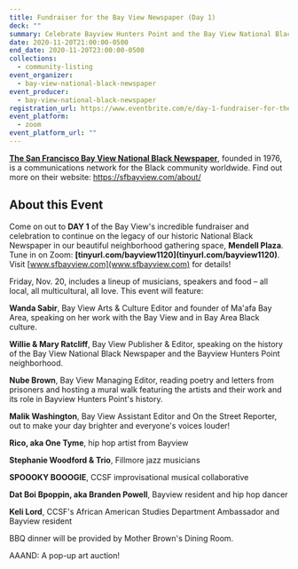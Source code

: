 ```yaml
---
title: Fundraiser for the Bay View Newspaper (Day 1)
deck: ""
summary: Celebrate Bayview Hunters Point and the Bay View National Black Newspaper!
date: 2020-11-20T21:00:00-0500
end_date: 2020-11-20T23:00:00-0500
collections:
  - community-listing
event_organizer:
  - bay-view-national-black-newspaper
event_producer:
  - bay-view-national-black-newspaper
registration_url: https://www.eventbrite.com/e/day-1-fundraiser-for-the-bay-view-newspaper-tickets-128296172305
event_platform:
  - zoom
event_platform_url: ""
---
```

**[The San Francisco Bay View National Black Newspaper](https://sfbayview.com)**, founded in 1976, is a communications network for the Black community worldwide. Find out more on their website: <https://sfbayview.com/about/>

## About this Event

Come on out to **DAY 1** of the Bay View's incredible fundraiser and celebration to continue on the legacy of our historic National Black Newspaper in our beautiful neighborhood gathering space, **Mendell Plaza**. Tune in on Zoom: **\[tinyurl.com/bayview1120](**tinyurl.com/bayview1120**)**. Visit [www.sfbayview.com](www.sfbayview.com) for details!

Friday, Nov. 20, includes a lineup of musicians, speakers and food – all local, all multicultural, all love. This event will feature:

**Wanda Sabir**, Bay View Arts & Culture Editor and founder of Ma'afa Bay Area, speaking on her work with the Bay View and in Bay Area Black culture.

**Willie & Mary Ratcliff**, Bay View Publisher & Editor, speaking on the history of the Bay View National Black Newspaper and the Bayview Hunters Point neighborhood.

**Nube Brown**, Bay View Managing Editor, reading poetry and letters from prisoners and hosting a mural walk featuring the artists and their work and its role in Bayview Hunters Point's history.

**Malik Washington**, Bay View Assistant Editor and On the Street Reporter, out to make your day brighter and everyone's voices louder!

**Rico, aka One Tyme**, hip hop artist from Bayview

**Stephanie Woodford & Trio**, Fillmore jazz musicians

**SPOOOKY BOOOGIE**, CCSF improvisational musical collaborative

**Dat Boi Bpoppin, aka Branden Powell**, Bayview resident and hip hop dancer

**Keli Lord**, CCSF's African American Studies Department Ambassador and Bayview resident

BBQ dinner will be provided by Mother Brown's Dining Room.

AAAND: A pop-up art auction!